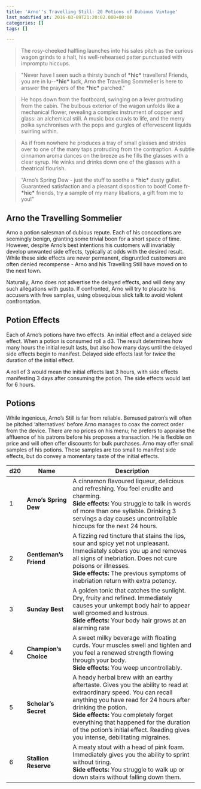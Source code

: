 ```yaml
---
title: 'Arno''s Travelling Still: 20 Potions of Dubious Vintage'
last_modified_at: 2016-03-09T21:20:02.000+00:00
categories: []
tags: []

---
```

> The rosy-cheeked halfling launches into his sales pitch as the curious wagon grinds to a halt, his well-rehearsed patter punctuated with impromptu hiccups.

> "Never have I seen such a thirsty bunch of **\*hic\*** travellers! Friends, you are in lu--**\*hic\*** luck, Arno the Travelling Sommelier is here to answer the prayers of the **\*hic\*** parched."

> He hops down from the footboard, swinging on a lever protruding from the cabin. The bulbous exterior of the wagon unfolds like a mechanical flower, revealing a complex instrument of copper and glass: an alchemical still. A music box crawls to life, and the merry polka synchronises with the pops and gurgles of effervescent liquids swirling within.

> As if from nowhere he produces a tray of small glasses and strides over to one of the many taps protruding from the contraption. A subtle cinnamon aroma dances on the breeze as he fills the glasses with a clear syrup. He winks and drinks down one of the glasses with a theatrical flourish.

> “Arno’s Spring Dew - just the stuff to soothe a **\*hic\*** dusty gullet. Guaranteed satisfaction and a pleasant disposition to boot! Come fr- **\*hic\*** friends, try a sample of my many libations, a gift from me to you!”

## Arno the Travelling Sommelier

Arno a potion salesman of dubious repute. Each of his concoctions are seemingly benign, granting some trivial boon for a short space of time. However, despite Arno’s best intentions his customers will invariably develop unwanted side effects, typically at odds with the desired result. While these side effects are never permanent, disgruntled customers are often denied recompense - Arno and his Travelling Still have moved on to the next town.

Naturally, Arno does not advertise the delayed effects, and will deny any such allegations with gusto. If confronted, Arno will try to placate his accusers with free samples, using obsequious slick talk to avoid violent confrontation.

## Potion Effects

Each of Arno’s potions have two effects. An initial effect and a delayed side effect. When a potion is consumed roll a d3. The result determines how many hours the initial result lasts, but also how many days until the delayed side effects begin to manifest. Delayed side effects last for _twice_ the duration of the initial effect.

A roll of 3 would mean the initial effects last 3 hours, with side effects manifesting 3 days after consuming the potion. The side effects would last for 6 hours.

## Potions

While ingenious, Arno’s Still is far from reliable. Bemused patron’s will often be pitched ‘alternatives’ before Arno manages to coax the correct order from the device. There are no prices on his menu; he prefers to appraise the affluence of his patrons before his proposes a transaction. He is flexible on price and will often offer discounts for bulk purchases. Arno may offer small samples of his potions. These samples are too small to manifest side effects, but do convey a momentary taste of the initial effects.

| d20 | Name | Description |
| --- | --- | --- |
| 1 | **Arno’s Spring Dew** | A cinnamon flavoured liqueur, delicious and refreshing. You feel erudite and charming. <br>**Side effects:** You struggle to talk in words of more than one syllable. Drinking 3 servings a day causes uncontrollable hiccups for the next 24 hours. |
| 2 | **Gentleman’s Friend** | A fizzing red tincture that stains the lips, sour and spicy yet not unpleasant. Immediately sobers you up and removes all signs of inebriation. Does not cure poisons or illnesses.<br>**Side effects:** The previous symptoms of inebriation return with extra potency. |
| 3 | **Sunday Best** | A golden tonic that catches the sunlight. Dry, fruity and refined. Immediately causes your unkempt body hair to appear well groomed and lustrous. <br>**Side effects:** Your body hair grows at an alarming rate |
| 4 | **Champion’s Choice** | A sweet milky beverage with floating curds. Your muscles swell and tighten and you feel a renewed strength flowing through your body.  <br>**Side effects:** You weep uncontrollably. |
| 5 | **Scholar’s Secret** | A heady herbal brew with an earthy aftertaste. Gives you the ability to read at extraordinary speed. You can recall anything you have read for 24 hours after drinking the potion. <br>**Side effects:** You completely forget everything that happened for the duration of the potion’s initial effect. Reading gives you intense, debilitating migraines. |
| 6 | **Stallion Reserve** | A meaty stout with a head of pink foam. Immediately gives you the ability to sprint without tiring. <br>**Side effects:** You struggle to walk up or down stairs without falling down them. |